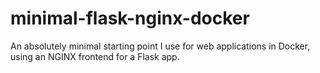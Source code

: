 # minimal-flask-nginx-docker
An absolutely minimal starting point I use for web applications in Docker, using an NGINX frontend for a Flask app.
